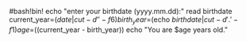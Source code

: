 #bash!bin!
echo "enter your birthdate (yyyy.mm.dd):" 
read birthdate 
current_year=$(date | cut -d' ' -f6) 
birth_year=$(echo $birthdate | cut -d'.' -f1) 
age=$((current_year - birth_year)) 
echo "You are $age years old."
